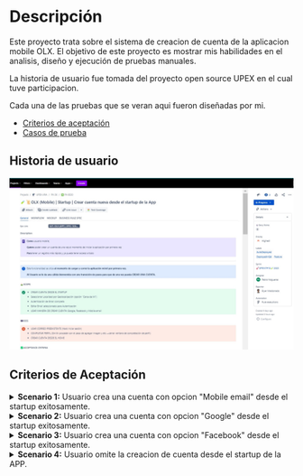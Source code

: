 # Descripción

Este proyecto trata sobre el sistema de creacion de cuenta de la aplicacion mobile OLX.
El objetivo de este proyecto es mostrar mis habilidades en el analisis, diseño y ejecución de pruebas manuales.

La historia de usuario fue tomada del proyecto open source UPEX en el cual tuve participacion.

Cada una de las pruebas que se veran aqui fueron diseñadas por mi.

* [Criterios de aceptación]()
* [Casos de prueba]()
  

## Historia de usuario
  
![](https://github.com/Pablo-n15/Proyecto-2/blob/main/USER%20STORY.jpg)


## Criterios de Aceptación

<details>
<summary>
<b>Scenario 1:</b> Usuario crea una cuenta con opcion "Mobile email" desde el startup exitosamente.
</summary>
<br>
 <em> <b>WHEN</b> Usuario selecciona un país. <br>
  <b>And</b> Selecciona o ingresa un email de cuenta no registrada con la opción "mobile email" para continuar manualmente.<br>
  <b>And</b> Autentica el email atraves de un envio de codigo al emaul usado. <br>
  <b>And</b> Crea una contraseña de usuario. <br>
  <b>And</b> Selecciona una localidad (por geolocalización o agrega manualmente). <br>
  <b>THEN</b> Usuario entra al Homepage de la App como usuario registrado. <br>
  <b>And</b> Tiene acceso a todas las opciones de la App como usuario registrado. <br>
  <b>And</b> En el tab "MI CUENTA" se habilita el proceso de "Completar mi cuenta" (si se omitieron los pasos de completar cuenta).
</details></em>

<details>
<summary>
<b>Scenario 2:</b> Usuario crea una cuenta con opcion "Google" desde el startup exitosamente.
</summary>
<br> <em>
    <b>WHEN</b> Usario selecciona un país. <br>
    <b>And</b> Selecciona un email de cuenta NO REGISTRADA con la opción "Google" para continuar automático. <br>
    And Selecciona una localidad (por geolocalización o agrega manualmente).<br>
    <b>THEN</b> Usuario entra al Homepage de la App como usuario registrado. <br>
    <b>And</b> Tiene acceso a todas las opciones de la App como usuario registrado. <br>
    <b>And</b> En el tab "MI CUENTA" se habilita el proceso de "Completar mi cuenta" (si se omitieron los pasos de completar cuenta).
</details> </em>

<details>
<summary>
<b>Scenario 3:</b> Usuario crea una cuenta con opcion "Facebook" desde el startup exitosamente.
</summary>
<br> <em>
<b>WHEN</b> Usuario selecciona un país. <br>
<b>And</b> Selecciona un email de cuenta NO REGISTRADA con la opción "Facebook" para continuar automático.<br>
<b>And</b> Acepta los permisos de la Web/App de Facebook.<br>
<b>And</b> Selecciona una localidad (por geolocalización o agrega manualmente).<br>
<b></b> Usuario entra al Homepage de la App como usuario registrado.<br>
<b></b> Tiene acceso a todas las opciones de la App como usuario registrado.<br>
<b></b> En el tab "MI CUENTA" se habilita el proceso de "Completar mi cuenta" (si se omitieron los pasos de completar cuenta).
</details> </em>

<details>
<summary>
<b>Scenario 4:</b> Usuario omite la creacion de cuenta desde el startup de la APP.
</summary>
<br> <em>
<b>WHEN</b> Usuario selecciona un país. <br>
<b>And</b> Selecciona o ingresa un email de cuenta NO REGISTRADA con la opción "mobile email" para continuar manualmente. <br>
<b>And</b> Hace click sobre la fecla superior izquierda para vovler atras (En la pantalla de seleccionar Email). <br>
<b>And</b> Usuario regresa y salta automaticamente a la pantalla de selección de localidad. <br>
<b>THEN</b> Usuario entra al Homepage de la App como usuario NO REGISTRADO.<br>
<b>And</b> NO tiene acceso a todas las opciones de la App por no tener cuenta activa. <br>
<b>And</b> En el Tab "MI CUENTA" el perfil aparece sin estado activo: con la opcion de iniciar sesion o registrarse.
</details> </em>


